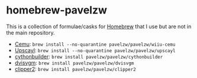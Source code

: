 # homebrew-pavelzw

This is a collection of formulae/casks for [Homebrew](https://brew.sh/) that I use but are not in the main repository.

- [Cemu](https://github.com/cemu-project/Cemu): `brew install --no-quarantine pavelzw/pavelzw/wiiu-cemu`
- [Upscayl](https://github.com/upscayl/upscayl): `brew install --no-quarantine pavelzw/pavelzw/upscayl`
- [cythonbuilder](https://github.com/mike-huls/cythonbuilder): `brew install pavelzw/pavelzw/cythonbuilder`
- [dvisvgm](https://github.com/mgieseki/dvisvgm): `brew install pavelzw/pavelzw/dvisvgm`
- [clipper2](https://github.com/AngusJohnson/Clipper2): `brew install pavelzw/pavelzw/clipper2`
